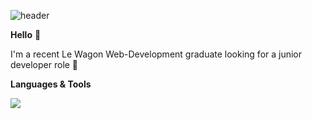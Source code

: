 ![header](https://capsule-render.vercel.app/api?type=wave&color=auto&height=300&section=header&text=capsule%20render&fontSize=90)

**Hello** 👋 

I'm a recent Le Wagon Web-Development graduate looking for a junior developer role 🚀

**Languages & Tools** 

<p align="left">
  <a href="https://skillicons.dev">
    <img src="https://skillicons.dev/icons?i=js,html,css,ruby,rails,figma,heroku,bootstrap,git,github" />
  </a>
</p>





